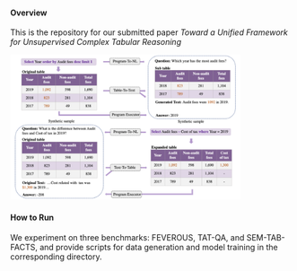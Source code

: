 #### Overview

This is the repository for our submitted paper *Toward a Unified Framework for Unsupervised Complex Tabular Reasoning*

<img src="./framework.png" alt="framework" style="zoom:40%;" />

#### How to Run

We experiment on three benchmarks: FEVEROUS, TAT-QA, and SEM-TAB-FACTS, and provide scripts for data generation and model training in the corresponding directory.